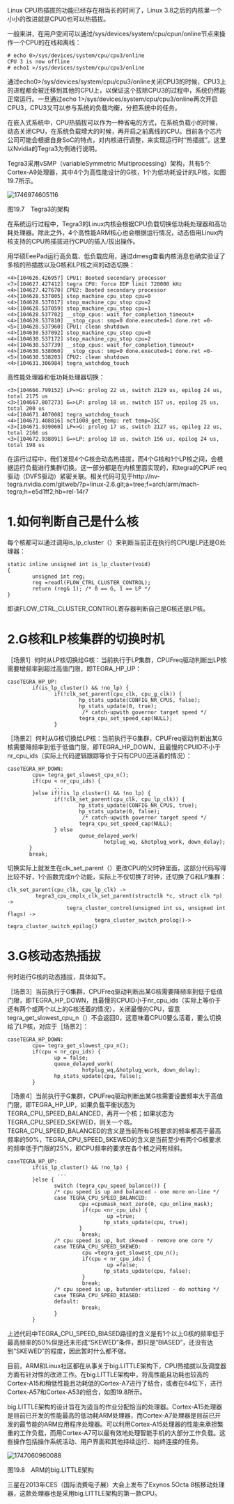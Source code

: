 Linux CPU热插拔的功能已经存在相当长的时间了，Linux 3.8之后的内核里一个小小的改进就是CPU0也可以热插拔。

一般来讲，在用户空间可以通过/sys/devices/system/cpu/cpun/online节点来操作一个CPU的在线和离线：

```
# echo 0>/sys/devices/system/cpu/cpu3/online
CPU 3 is now offline
# echo1 >/sys/devices/system/cpu/cpu3/online
```

通过echo0>/sys/devices/system/cpu/cpu3/online关闭CPU3的时候，CPU3上的进程都会被迁移到其他的CPU上，以保证这个拔除CPU3的过程中，系统仍然能正常运行。一旦通过echo 1>/sys/devices/system/cpu/cpu3/online再次开启CPU3，CPU3又可以参与系统的负载均衡，分担系统中的任务。

在嵌入式系统中，CPU热插拔可以作为一种省电的方式，在系统负载小的时候，动态关闭CPU，在系统负载增大的时候，再开启之前离线的CPU。目前各个芯片公司可能会根据自身SoC的特点，对内核进行调整，来实现运行时“热插拔”。这里以Nvidia的Tegra3为例进行说明。

Tegra3采用vSMP（variableSymmetric Multiprocessing）架构，共有5个Cortex-A9处理器，其中4个为高性能设计的G核，1个为低功耗设计的LP核，如图19.7所示。

![1746974605116](./figure/1746974605116.png)

图19.7　Tegra3的架构

在系统运行过程中，Tegra3的Linux内核会根据CPU负载切换低功耗处理器和高功耗处理器。除此之外，4个高性能ARM核心也会根据运行情况，动态借用Linux内核支持的CPU热插拔进行CPU的插入/拔出操作。

用华硕EeePad运行高负载、低负载应用，通过dmesg查看内核消息也确实验证了多核的热插拔以及G核和LP核之间的动态切换：

```
<4>[104626.426957] CPU1: Booted secondary processor
<7>[104627.427412] tegra CPU: force EDP limit 720000 kHz
<4>[104627.427670] CPU2: Booted secondary processor
<4>[104628.537005] stop_machine_cpu_stop cpu=0
<4>[104628.537017] stop_machine_cpu_stop cpu=2
<4>[104628.537059] stop_machine_cpu_stop cpu=1
<4>[104628.537702] __stop_cpus: wait_for_completion_timeout+
<4>[104628.537810] __stop_cpus: smp=0 done.executed=1 done.ret =0-
<5>[104628.537960] CPU1: clean shutdown
<4>[104630.537092] stop_machine_cpu_stop cpu=0
<4>[104630.537172] stop_machine_cpu_stop cpu=2
<4>[104630.537739] __stop_cpus: wait_for_completion_timeout+
<4>[104630.538060] __stop_cpus: smp=0 done.executed=1 done.ret =0-
<5>[104630.538203] CPU2: clean shutdown
<4>[104631.306984] tegra_watchdog_touch
```

高性能处理器和低功耗处理器切换：

```
<3>[104666.799152] LP=>G: prolog 22 us, switch 2129 us, epilog 24 us, total 2175 us
<3>[104667.807273] G=>LP: prolog 18 us, switch 157 us, epilog 25 us, total 200 us
<4>[104671.407008] tegra_watchdog_touch
<4>[104671.408816] nct1008_get_temp: ret temp=35C
<3>[104671.939060] LP=>G: prolog 17 us, switch 2127 us, epilog 22 us, total 2166 us
<3>[104672.938091] G=>LP: prolog 18 us, switch 156 us, epilog 24 us, total 198 us
```

在运行过程中，我们发现4个G核会动态热插拔，而4个G核和1个LP核之间，会根据运行负载进行集群切换。这一部分都是在内核里面实现的，和tegra的CPUF req驱动（DVFS驱动）紧密关联。相关代码可见于http://nv-tegra.nvidia.com/gitweb/?p=linux-2.6.git;a=tree;f=arch/arm/mach-tegra;h=e5d1ff2;hb=rel-14r7

# 1.如何判断自己是什么核

每个核都可以通过调用is_lp_cluster（）来判断当前正在执行的CPU是LP还是G处理器：

```
static inline unsigned int is_lp_cluster(void)
{
        unsigned int reg;
        reg =readl(FLOW_CTRL_CLUSTER_CONTROL);
        return (reg& 1); /* 0 == G, 1 == LP */
}
```

即读FLOW_CTRL_CLUSTER_CONTROL寄存器判断自己是G核还是LP核。

# 2.G核和LP核集群的切换时机

［场景1］何时从LP核切换给G核：当前执行于LP集群，CPUFreq驱动判断出LP核需要增频率到超过高值门限，即TEGRA_HP_UP：

```
caseTEGRA_HP_UP:
        if(is_lp_cluster() && !no_lp) {
               if(!clk_set_parent(cpu_clk, cpu_g_clk)) {
                       hp_stats_update(CONFIG_NR_CPUS, false);
                       hp_stats_update(0, true);
                        /* catch-upwith governor target speed */
                       tegra_cpu_set_speed_cap(NULL);
               }
```

［场景2］何时从G核切换给LP核：当前执行于G集群，CPUFreq驱动判断出某G核需要降频率到低于低值门限，即TEGRA_HP_DOWN，且最慢的CPUID不小于nr_cpu_ids（实际上代码逻辑跟踪等价于只有CPU0还活着的情况）：

```
caseTEGRA_HP_DOWN:
        cpu= tegra_get_slowest_cpu_n();
        if(cpu < nr_cpu_ids) {
               ...
        }else if(!is_lp_cluster() && !no_lp) {
               if(!clk_set_parent(cpu_clk, cpu_lp_clk)) {
                       hp_stats_update(CONFIG_NR_CPUS, true);
                       hp_stats_update(0, false);
                        /* catch-upwith governor target speed */
                       tegra_cpu_set_speed_cap(NULL);
               } else
                       queue_delayed_work(
                               hotplug_wq, &hotplug_work, down_delay);
       }
       break;
```

切换实际上就发生在clk_set_parent（）更改CPU的父时钟里面，这部分代码写得比较不好，1个函数完成n个功能，实际上不仅切换了时钟，还切换了G和LP集群：

```
clk_set_parent(cpu_clk, cpu_lp_clk) ->
         tegra3_cpu_cmplx_clk_set_parent(structclk *c, struct clk *p) ->
                   tegra_cluster_control(unsigned int us, unsigned int flags) ->
                            tegra_cluster_switch_prolog()->
tegra_cluster_switch_epilog()
```

# 3.G核动态热插拔

何时进行G核的动态插拔，具体如下。

［场景3］当前执行于G集群，CPUFreq驱动判断出某G核需要降频率到低于低值门限，即TEGRA_HP_DOWN，且最慢的CPUID小于nr_cpu_ids（实际上等价于还有两个或两个以上的G核活着的情况），关闭最慢的CPU，留意tegra_get_slowest_cpu_n（）不会返回0，这意味着CPU0要么活着，要么切换给了LP核，对应于［场景2］：

```
caseTEGRA_HP_DOWN:
        cpu= tegra_get_slowest_cpu_n();
        if(cpu < nr_cpu_ids) {
               up = false;
               queue_delayed_work(
                        hotplug_wq,&hotplug_work, down_delay);
               hp_stats_update(cpu, false);
        }
```

［场景4］当前执行于G集群，CPUFreq驱动判断出某G核需要设置频率大于高值门限，即TEGRA_HP_UP，如果负载平衡状态为TEGRA_CPU_SPEED_BALANCED，再开一个核；如果状态为TEGRA_CPU_SPEED_SKEWED，则关一个核。TEGRA_CPU_SPEED_BALANCED的含义是当前所有G核要求的频率都高于最高频率的50%，TEGRA_CPU_SPEED_SKEWED的含义是当前至少有两个G核要求的频率低于门限的25%，即CPU频率的要求在各个核之间有倾斜。

```
caseTEGRA_HP_UP:
        if(is_lp_cluster() && !no_lp) {
                ...
        }else {
               switch (tegra_cpu_speed_balance()) {
               /* cpu speed is up and balanced - one more on-line */
               case TEGRA_CPU_SPEED_BALANCED:
                       cpu =cpumask_next_zero(0, cpu_online_mask);
                        if(cpu <nr_cpu_ids) {
                                up =true;
                               hp_stats_update(cpu, true);
                       }
                        break;
               /* cpu speed is up, but skewed - remove one core */
               case TEGRA_CPU_SPEED_SKEWED:
                        cpu =tegra_get_slowest_cpu_n();
                        if(cpu < nr_cpu_ids) {
                                up =false;
                               hp_stats_update(cpu, false);
                        }
                        break;
               /* cpu speed is up, butunder-utilized - do nothing */
               case TEGRA_CPU_SPEED_BIASED:
               default:
                        break;
               }
        }
```

上述代码中TEGRA_CPU_SPEED_BIASED路径的含义是有1个以上G核的频率低于最高频率的50%但是还未形成“SKEWED”条件，即只是“BIASED”，还没有达到“SKEWED”的程度，因此暂时什么都不做。

目前，ARM和Linux社区都在从事关于big.LITTLE架构下，CPU热插拔以及调度器方面有针对性的改进工作。在big.LITTLE架构中，将高性能且功耗也较高的Cortex-A15和稍低性能且功耗低的Cortex-A7进行了结合，或者在64位下，进行Cortex-A57和Cortex-A53的组合，如图19.8所示。

big.LITTLE架构的设计旨在为适当的作业分配恰当的处理器。Cortex-A15处理器是目前已开发的性能最高的低功耗ARM处理器，而Cortex-A7处理器是目前已开发的最节能的ARM应用程序处理器。可以利用Cortex-A15处理器的性能来承担繁重的工作负载，而用Cortex-A7可以最有效地处理智能手机的大部分工作负载。这些操作包括操作系统活动、用户界面和其他持续运行、始终连接的任务。

![1747060960088](./figure/1747060960088.png)

图19.8　ARM的big.LITTLE架构

三星在2013年CES（国际消费电子展）大会上发布了Exynos 5Octa 8核移动处理器，这款处理器也是采用big.LITTLE架构的第一款CPU。